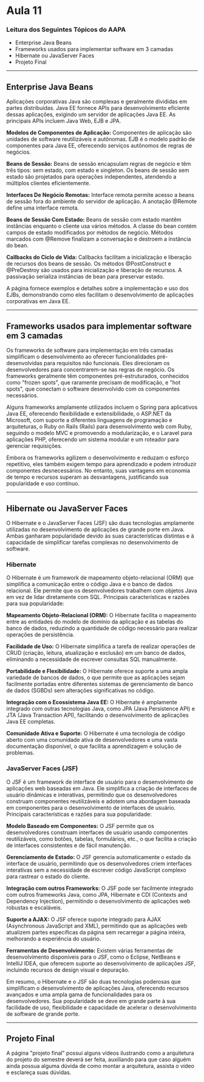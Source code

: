 # Aula 11

### Leitura dos Seguintes Tópicos do AAPA

- Enterprise Java Beans
- Frameworks usados para implementar software em 3 camadas
- Hibernate ou JavaServer Faces
- Projeto Final

---

##  Enterprise Java Beans

Aplicações corporativas Java são complexas e geralmente divididas em partes distribuídas.
Java EE fornece APIs para desenvolvimento eficiente dessas aplicações, exigindo um servidor de aplicações Java EE.
As principais APIs incluem Java Web, EJB e JPA.

**Modelos de Componentes de Aplicação:**
Componentes de aplicação são unidades de software reutilizáveis e autônomas.
EJB é o modelo padrão de componentes para Java EE, oferecendo serviços autônomos de regras de negócios.

**Beans de Sessão:**
Beans de sessão encapsulam regras de negócio e têm três tipos: sem estado, com estado e singleton.
Os beans de sessão sem estado são projetados para operações independentes, atendendo a múltiplos clientes eficientemente.

**Interfaces De Negócio Remotas:**
Interface remota permite acesso a beans de sessão fora do ambiente do servidor de aplicação.
A anotação @Remote define uma interface remota.

**Beans de Sessão Com Estado:**
Beans de sessão com estado mantêm instâncias enquanto o cliente usa vários métodos.
A classe do bean contém campos de estado modificados por métodos de negócio.
Métodos marcados com @Remove finalizam a conversação e destroem a instância do bean.

**Callbacks do Ciclo de Vida:**
Callbacks facilitam a inicialização e liberação de recursos dos beans de sessão.
Os métodos @PostConstruct e @PreDestroy são usados para inicialização e liberação de recursos.
A passivação serializa instâncias de bean para preservar estado.

A página fornece exemplos e detalhes sobre a implementação e uso dos EJBs, demonstrando como eles facilitam o desenvolvimento de aplicações corporativas em Java EE.

---

##  Frameworks usados para implementar software em 3 camadas

Os frameworks de software para implementação em três camadas simplificam o desenvolvimento ao oferecer funcionalidades pré-desenvolvidas para requisitos não funcionais. Eles direcionam os desenvolvedores para concentrarem-se nas regras de negócio. Os frameworks geralmente têm componentes pré-estruturados, conhecidos como "frozen spots", que raramente precisam de modificação, e "hot spots", que conectam o software desenvolvido com os componentes necessários.

Alguns frameworks amplamente utilizados incluem o Spring para aplicativos Java EE, oferecendo flexibilidade e extensibilidade, o ASP.NET da Microsoft, com suporte a diferentes linguagens de programação e arquiteturas, o Ruby on Rails (Rails) para desenvolvimento web com Ruby, seguindo o modelo MVC e promovendo a modularização, e o Laravel para aplicações PHP, oferecendo um sistema modular e um roteador para gerenciar requisições.

Embora os frameworks agilizem o desenvolvimento e reduzam o esforço repetitivo, eles também exigem tempo para aprendizado e podem introduzir componentes desnecessários. No entanto, suas vantagens em economia de tempo e recursos superam as desvantagens, justificando sua popularidade e uso contínuo.

---

##  Hibernate ou JavaServer Faces

O Hibernate e o JavaServer Faces (JSF) são duas tecnologias amplamente utilizadas no desenvolvimento de aplicações de grande porte em Java. Ambas ganharam popularidade devido às suas características distintas e à capacidade de simplificar tarefas complexas no desenvolvimento de software.


### Hibernate
O Hibernate é um framework de mapeamento objeto-relacional (ORM) que simplifica a comunicação entre o código Java e o banco de dados relacional. Ele permite que os desenvolvedores trabalhem com objetos Java em vez de lidar diretamente com SQL. Principais características e razões para sua popularidade:

**Mapeamento Objeto-Relacional (ORM):**
O Hibernate facilita o mapeamento entre as entidades do modelo de domínio da aplicação e as tabelas do banco de dados, reduzindo a quantidade de código necessário para realizar operações de persistência.

**Facilidade de Uso:**
O Hibernate simplifica a tarefa de realizar operações de CRUD (criação, leitura, atualização e exclusão) em um banco de dados, eliminando a necessidade de escrever consultas SQL manualmente.

**Portabilidade e Flexibilidade:**
O Hibernate oferece suporte a uma ampla variedade de bancos de dados, o que permite que as aplicações sejam facilmente portadas entre diferentes sistemas de gerenciamento de banco de dados (SGBDs) sem alterações significativas no código.

**Integração com o Ecossistema Java EE:**
O Hibernate é amplamente integrado com outras tecnologias Java, como JPA (Java Persistence API) e JTA (Java Transaction API), facilitando o desenvolvimento de aplicações Java EE completas.

**Comunidade Ativa e Suporte:**
O Hibernate é uma tecnologia de código aberto com uma comunidade ativa de desenvolvedores e uma vasta documentação disponível, o que facilita a aprendizagem e solução de problemas.


### JavaServer Faces (JSF)
O JSF é um framework de interface de usuário para o desenvolvimento de aplicações web baseadas em Java. Ele simplifica a criação de interfaces de usuário dinâmicas e interativas, permitindo que os desenvolvedores construam componentes reutilizáveis e adotem uma abordagem baseada em componentes para o desenvolvimento de interfaces de usuário. Principais características e razões para sua popularidade:

**Modelo Baseado em Componentes:**
O JSF permite que os desenvolvedores construam interfaces de usuário usando componentes reutilizáveis, como botões, tabelas, formulários, etc., o que facilita a criação de interfaces consistentes e de fácil manutenção.

**Gerenciamento de Estado:**
O JSF gerencia automaticamente o estado da interface de usuário, permitindo que os desenvolvedores criem interfaces interativas sem a necessidade de escrever código JavaScript complexo para rastrear o estado do cliente.

**Integração com outros Frameworks:**
O JSF pode ser facilmente integrado com outros frameworks Java, como JPA, Hibernate e CDI (Contexts and Dependency Injection), permitindo o desenvolvimento de aplicações web robustas e escaláveis.

**Suporte a AJAX:**
O JSF oferece suporte integrado para AJAX (Asynchronous JavaScript and XML), permitindo que as aplicações web atualizem partes específicas da página sem recarregar a página inteira, melhorando a experiência do usuário.

**Ferramentas de Desenvolvimento:**
Existem várias ferramentas de desenvolvimento disponíveis para o JSF, como o Eclipse, NetBeans e IntelliJ IDEA, que oferecem suporte ao desenvolvimento de aplicações JSF, incluindo recursos de design visual e depuração.

Em resumo, o Hibernate e o JSF são duas tecnologias poderosas que simplificam o desenvolvimento de aplicações Java, oferecendo recursos avançados e uma ampla gama de funcionalidades para os desenvolvedores. Sua popularidade se deve em grande parte à sua facilidade de uso, flexibilidade e capacidade de acelerar o desenvolvimento de software de grande porte.

---

## Projeto Final

A página "projeto final" possui alguns vídeos ilustrando como a arquitetura do projeto do semestre deverá ser feita, auxiliando para que caso alguém ainda possua alguma dúvida de como montar a arquitetura, assista o vídeo e esclareça suas dúvidas.

